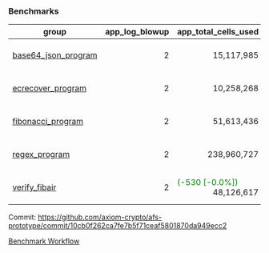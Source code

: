 ### Benchmarks
| group | app_log_blowup | app_total_cells_used | app_total_cycles | app_total_proof_time_ms | leaf_log_blowup | leaf_total_cells_used | leaf_total_cycles | leaf_total_proof_time_ms | max_segment_length | instance | alloc |
|---|---|---|---|---|---|---|---|---|---|---|---|
| [ base64_json_program ](https://github.com/axiom-crypto/afs-prototype/blob/gh-pages/benchmarks/individual/base64_json-10cb0f262ca7fe7b5f71ceaf5801870da949ecc2.md) | <div style='text-align: right'> 2 </div>  | <div style='text-align: right'> 15,117,985 </div>  | <div style='text-align: right'> 434,694 </div>  | <span style='color: green'>(-83.0 [-4.0%])</span><div style='text-align: right'> 2,005.0 </div>  | <div style='text-align: right'> - </div>  | <div style='text-align: right'> - </div>  | <div style='text-align: right'> - </div>  | <div style='text-align: right'> - </div>  | 1048476 | 64cpu-linux-arm64 | mimalloc |
| [ ecrecover_program ](https://github.com/axiom-crypto/afs-prototype/blob/gh-pages/benchmarks/individual/ecrecover-10cb0f262ca7fe7b5f71ceaf5801870da949ecc2.md) | <div style='text-align: right'> 2 </div>  | <div style='text-align: right'> 10,258,268 </div>  | <div style='text-align: right'> 195,066 </div>  | <span style='color: red'>(+33.0 [+1.7%])</span><div style='text-align: right'> 1,946.0 </div>  | <div style='text-align: right'> - </div>  | <div style='text-align: right'> - </div>  | <div style='text-align: right'> - </div>  | <div style='text-align: right'> - </div>  | 1048476 | 64cpu-linux-arm64 | mimalloc |
| [ fibonacci_program ](https://github.com/axiom-crypto/afs-prototype/blob/gh-pages/benchmarks/individual/fibonacci-10cb0f262ca7fe7b5f71ceaf5801870da949ecc2.md) | <div style='text-align: right'> 2 </div>  | <div style='text-align: right'> 51,613,436 </div>  | <div style='text-align: right'> 3,000,274 </div>  | <span style='color: green'>(-1.0 [-0.0%])</span><div style='text-align: right'> 5,582.0 </div>  | <div style='text-align: right'> - </div>  | <div style='text-align: right'> - </div>  | <div style='text-align: right'> - </div>  | <div style='text-align: right'> - </div>  | 1048476 | 64cpu-linux-arm64 | mimalloc |
| [ regex_program ](https://github.com/axiom-crypto/afs-prototype/blob/gh-pages/benchmarks/individual/regex-10cb0f262ca7fe7b5f71ceaf5801870da949ecc2.md) | <div style='text-align: right'> 2 </div>  | <div style='text-align: right'> 238,960,727 </div>  | <div style='text-align: right'> 8,381,808 </div>  | <span style='color: green'>(-860.0 [-4.9%])</span><div style='text-align: right'> 16,719.0 </div>  | <div style='text-align: right'> - </div>  | <div style='text-align: right'> - </div>  | <div style='text-align: right'> - </div>  | <div style='text-align: right'> - </div>  | 1048476 | 64cpu-linux-arm64 | mimalloc |
| [ verify_fibair ](https://github.com/axiom-crypto/afs-prototype/blob/gh-pages/benchmarks/individual/verify_fibair-10cb0f262ca7fe7b5f71ceaf5801870da949ecc2.md) | <div style='text-align: right'> 2 </div>  | <span style='color: green'>(-530 [-0.0%])</span><div style='text-align: right'> 48,126,617 </div>  | <span style='color: green'>(-8 [-0.0%])</span><div style='text-align: right'> 397,156 </div>  | <span style='color: red'>(+68.0 [+2.3%])</span><div style='text-align: right'> 3,083.0 </div>  | <div style='text-align: right'> - </div>  | <div style='text-align: right'> - </div>  | <div style='text-align: right'> - </div>  | <div style='text-align: right'> - </div>  | 1048476 | 64cpu-linux-arm64 | mimalloc |


Commit: https://github.com/axiom-crypto/afs-prototype/commit/10cb0f262ca7fe7b5f71ceaf5801870da949ecc2

[Benchmark Workflow](https://github.com/axiom-crypto/afs-prototype/actions/runs/12308371010)
